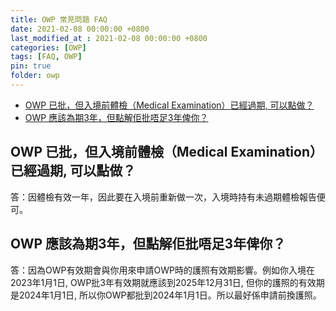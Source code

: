 ```yaml
---
title: OWP 常見問題 FAQ
date: 2021-02-08 00:00:00 +0800
last_modified_at : 2021-02-08 00:00:00 +0800
categories: [OWP]
tags: [FAQ, OWP]
pin: true
folder: owp
---
```


- [OWP 已批，但入境前體檢（Medical Examination）已經過期, 可以點做？](#owp-已批但入境前體檢medical-examination已經過期-可以點做)
- [OWP 應該為期3年，但點解佢批唔足3年俾你？](#owp-應該為期3年但點解佢批唔足3年俾你)

## OWP 已批，但入境前體檢（Medical Examination）已經過期, 可以點做？

答：因體檢有效一年，因此要在入境前重新做一次，入境時持有未過期體檢報告便可。

## OWP 應該為期3年，但點解佢批唔足3年俾你？

答：因為OWP有效期會與你用來申請OWP時的護照有效期影響。例如你入境在2023年1月1日, OWP批3年有效期就應該到2025年12月31日, 但你的護照的有效期是2024年1月1日, 所以你OWP都批到2024年1月1日。所以最好係申請前換護照。